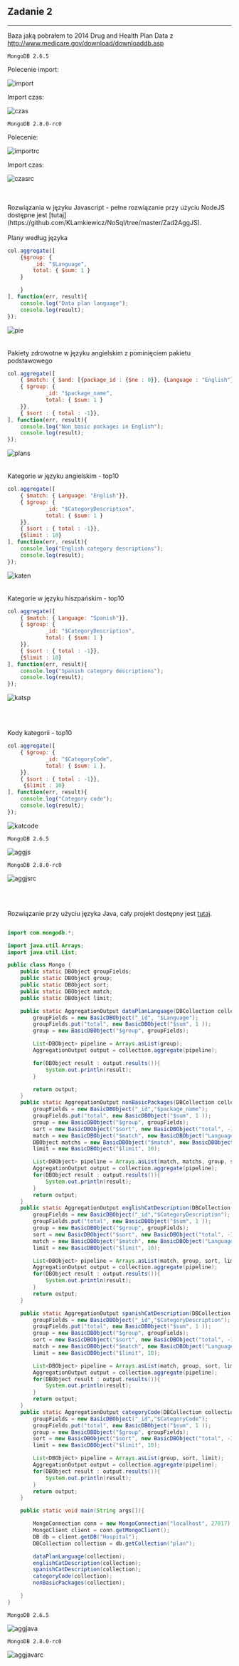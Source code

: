 ## Zadanie 2

___

Baza jaką pobrałem to 2014 Drug and Health Plan Data z http://www.medicare.gov/download/downloaddb.asp

	MongoDB 2.6.5

Polecenie import:

![import](https://github.com/KLamkiewicz/NoSql/blob/master/Images/importhospital.png)

Import czas:

![czas](https://github.com/KLamkiewicz/NoSql/blob/master/Images/hospimporttime.png)

	MongoDB 2.8.0-rc0
	
Polecenie:

![importrc](https://github.com/KLamkiewicz/NoSql/blob/master/Images/MongoRC/hospital/importcommand.png)

Import czas:

![czasrc](https://github.com/KLamkiewicz/NoSql/blob/master/Images/MongoRC/hospital/importtime.png)


<br/>
<br/>  
Rozwiązania w języku Javascript - pełne rozwiązanie przy użyciu NodeJS dostępne jest [tutaj](https://github.com/KLamkiewicz/NoSql/tree/master/Zad2AggJS).
<br/>
<br/>  
Plany według języka

```javascript
col.aggregate([
	{$group: {
		_id: "$Language",
		total: { $sum: 1 }
	}

	}
], function(err, result){
	console.log("Data plan language");
	console.log(result);
});
```

![pie](https://github.com/KLamkiewicz/NoSql/blob/master/Images/wykresy/dataplanlanguage.png)
<br/>
<br/>  
Pakiety zdrowotne w języku angielskim z pominięciem pakietu podstawowego

```javascript
col.aggregate([
	{ $match: { $and: [{package_id : {$ne : 0}}, {Language : "English"}]}},
	{ $group: {
			_id: "$package_name",
			total: { $sum: 1 }
	}},
	{ $sort : { total : -1}},
], function(err, result){
	console.log("Non basic packages in English");
	console.log(result);
});
```

![plans](https://github.com/KLamkiewicz/NoSql/blob/master/Images/wykresy/englishpacketswithoutbasic.png)
<br/>
<br/>  
Kategorie w języku angielskim - top10

```javascript
col.aggregate([
	{ $match: { Language: "English"}},
	{ $group: {
			_id: "$CategoryDescription",
			total: { $sum: 1 }
	}},
	{ $sort : { total : -1}},
	{$limit : 10}
], function(err, result){
	console.log("English category descriptions");
	console.log(result);
});
```

![katen](https://github.com/KLamkiewicz/NoSql/blob/master/Images/wykresy/englishdescriptions.png)
<br/>
<br/>  
Kategorie w języku hiszpańskim - top10

```javascript
col.aggregate([
	{ $match: { Language: "Spanish"}},
	{ $group: {
			_id: "$CategoryDescription",
			total: { $sum: 1 }
	}},
	{ $sort : { total : -1}},
	{$limit : 10}
], function(err, result){
	console.log("Spanish category descriptions");
	console.log(result);
});
```

![katsp](https://github.com/KLamkiewicz/NoSql/blob/master/Images/wykresy/spanishdescriptions.png)

 
<br/>
<br/>     
        
Kody kategorii - top10 
```javascript
col.aggregate([
	{ $group: {
			_id: "$CategoryCode",
			total: { $sum: 1 },
	}},
	{ $sort : { total : -1}},
	 {$limit : 10}
], function(err, result){
	console.log("Category code");
	console.log(result);
});
```

![katcode](https://github.com/KLamkiewicz/NoSql/blob/master/Images/wykresy/categorycodetop.png)

	MongoDB 2.6.5
	
![aggjs](https://github.com/KLamkiewicz/NoSql/blob/master/Images/aggregatejs.png)
	
	MongoDB 2.8.0-rc0
	
![aggjsrc](https://github.com/KLamkiewicz/NoSql/blob/master/Images/MongoRC/hospital/aggregatejs.png)

<br/>
<br/>

Rozwiązanie przy użyciu języka Java, cały projekt dostępny jest [tutaj](https://github.com/KLamkiewicz/NoSql/tree/master/Zad2AggJava).

```java

import com.mongodb.*;

import java.util.Arrays;
import java.util.List;

public class Mongo {
    public static DBObject groupFields;
    public static DBObject group;
    public static DBObject sort;
    public static DBObject match;
    public static DBObject limit;

    public static AggregationOutput dataPlanLanguage(DBCollection collection){
        groupFields = new BasicDBObject("_id", "$Language");
        groupFields.put("total", new BasicDBObject("$sum", 1 ));
        group = new BasicDBObject("$group", groupFields);

        List<DBObject> pipeline = Arrays.asList(group);
        AggregationOutput output = collection.aggregate(pipeline);

        for(DBObject result : output.results()){
            System.out.println(result);
        }

        return output;
    }
    public static AggregationOutput nonBasicPackages(DBCollection collection){
        groupFields = new BasicDBObject("_id","$package_name");
        groupFields.put("total", new BasicDBObject("$sum", 1 ));
        group = new BasicDBObject("$group", groupFields);
        sort = new BasicDBObject("$sort", new BasicDBObject("total", -1));
        match = new BasicDBObject("$match", new BasicDBObject("Language", "English"));
        DBObject matchs = new BasicDBObject("$match", new BasicDBObject("package_id", new BasicDBObject("$ne", 0)));
        limit = new BasicDBObject("$limit", 10);

        List<DBObject> pipeline = Arrays.asList(match, matchs, group, sort, limit);
        AggregationOutput output = collection.aggregate(pipeline);
        for(DBObject result : output.results()){
            System.out.println(result);
        }
        return output;
    }
    public static AggregationOutput englishCatDescription(DBCollection collection){
        groupFields = new BasicDBObject("_id","$CategoryDescription");
        groupFields.put("total", new BasicDBObject("$sum", 1 ));
        group = new BasicDBObject("$group", groupFields);
        sort = new BasicDBObject("$sort", new BasicDBObject("total", -1));
        match = new BasicDBObject("$match", new BasicDBObject("Language", "English"));
        limit = new BasicDBObject("$limit", 10);

        List<DBObject> pipeline = Arrays.asList(match, group, sort, limit);
        AggregationOutput output = collection.aggregate(pipeline);
        for(DBObject result : output.results()){
            System.out.println(result);
        }
        return output;
    }

    public static AggregationOutput spanishCatDescription(DBCollection collection){
        groupFields = new BasicDBObject("_id","$CategoryDescription");
        groupFields.put("total", new BasicDBObject("$sum", 1 ));
        group = new BasicDBObject("$group", groupFields);
        sort = new BasicDBObject("$sort", new BasicDBObject("total", -1));
        match = new BasicDBObject("$match", new BasicDBObject("Language", "Spanish"));
        limit = new BasicDBObject("$limit", 10);

        List<DBObject> pipeline = Arrays.asList(match, group, sort, limit);
        AggregationOutput output = collection.aggregate(pipeline);
        for(DBObject result : output.results()){
            System.out.println(result);
        }
        return output;
    }
    public static AggregationOutput categoryCode(DBCollection collection){
        groupFields = new BasicDBObject("_id","$CategoryCode");
        groupFields.put("total", new BasicDBObject("$sum", 1 ));
        group = new BasicDBObject("$group", groupFields);
        sort = new BasicDBObject("$sort", new BasicDBObject("total", -1));
        limit = new BasicDBObject("$limit", 10);

        List<DBObject> pipeline = Arrays.asList(group, sort, limit);
        AggregationOutput output = collection.aggregate(pipeline);
        for(DBObject result : output.results()){
            System.out.println(result);
        }
        return output;
    }

    public static void main(String args[]){

        MongoConnection conn = new MongoConnection("localhost", 27017);
        MongoClient client = conn.getMongoClient();
        DB db = client.getDB("Hospital");
        DBCollection collection = db.getCollection("plan");

        dataPlanLanguage(collection);
        englishCatDescription(collection);
        spanishCatDescription(collection);
        categoryCode(collection);
        nonBasicPackages(collection);

    }
}

```

	MongoDB 2.6.5
	
![aggjava](https://github.com/KLamkiewicz/NoSql/blob/master/Images/aggregatejava.png)
	
	MongoDB 2.8.0-rc0
	
![aggjavarc](https://github.com/KLamkiewicz/NoSql/blob/master/Images/MongoRC/hospital/timeaggregationsjava.png)




